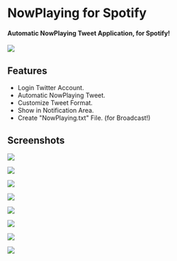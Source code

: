 # NowPlaying for Spotify

#### Automatic NowPlaying Tweet Application, for Spotify!

![](https://raw.githubusercontent.com/mystasly48/NowPlayingForSpotify/master/Screenshots/MainForm.png)

## Features

* Login Twitter Account.
* Automatic NowPlaying Tweet.
* Customize Tweet Format.
* Show in Notification Area.
* Create "NowPlaying.txt" File. (for Broadcast!)

## Screenshots

![](https://raw.githubusercontent.com/mystasly48/NowPlayingForSpotify/master/Screenshots/SplashScreen.png)

![](https://raw.githubusercontent.com/mystasly48/NowPlayingForSpotify/master/Screenshots/MainForm.png)

![](https://raw.githubusercontent.com/mystasly48/NowPlayingForSpotify/master/Screenshots/MainForm%20-%20Advertising.png)

![](https://raw.githubusercontent.com/mystasly48/NowPlayingForSpotify/master/Screenshots/Settings.png)

![](https://raw.githubusercontent.com/mystasly48/NowPlayingForSpotify/master/Screenshots/TweetFormatCustomize.png)

![](https://raw.githubusercontent.com/mystasly48/NowPlayingForSpotify/master/Screenshots/FormatInformation.png)

![](https://raw.githubusercontent.com/mystasly48/NowPlayingForSpotify/master/Screenshots/About.png)

![](https://raw.githubusercontent.com/mystasly48/NowPlayingForSpotify/master/Screenshots/NotificationIcon.png)
